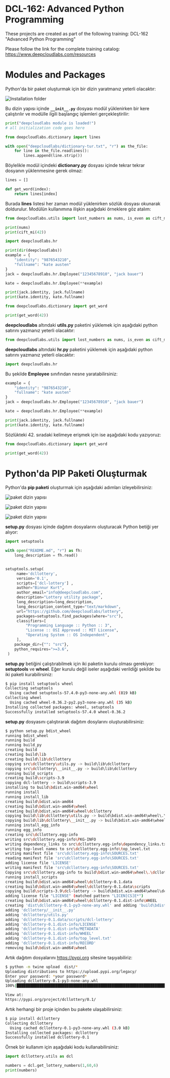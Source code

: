# DCL-162: Advanced Python Programming

These projects are created as part of the following training: DCL-162 "Advanced Python Programming"

Please follow the link for the complete training catalog: https://www.deepcloudlabs.com/resources

# Modules and Packages

Python'da bir paket oluşturmak için bir dizin yaratmanız yeterli olacaktır:

![Installation folder](module10-figure01.png?raw=true "package directory content")

Bu dizin yapısı içinde **`__init__.py`** dosyası modül yüklenirken bir kere çalıştırılır ve modülle ilgili başlangıç işlemleri gerçekleştirilir:

```python
print("deepcloudlabs module is loaded!")
# all initialization code goes here

from deepcloudlabs.dictionary import lines

with open("deepcloudlabs/dictionary-tur.txt", "r") as the_file:
    for line in the_file.readlines():
        lines.append(line.strip())
```

Böylelikle modül içindeki **dictionary.py** dosyası içinde tekrar tekrar dosyanın yüklenmesine gerek olmaz:


```python
lines = []

def get_word(index):
    return lines[index]
```

Burada **lines** listesi her zaman modül yüklenirken sözlük dosyası okunarak doldurulur. Modülün kullanımına ilişkin aşağıdaki örneklere göz atalım:

```python
from deepcloudlabs.utils import lost_numbers as nums, is_even as cift_mi

print(nums)
print(cift_mi(42))

import deepcloudlabs.hr

print(dir(deepcloudlabs))
example = {
    "identity": "9876543210",
    "fullname": "kate austen"
}
jack = deepcloudlabs.hr.Employee("12345678910", "jack bauer")

kate = deepcloudlabs.hr.Employee(**example)

print(jack.identity, jack.fullname)
print(kate.identity, kate.fullname)

from deepcloudlabs.dictionary import get_word

print(get_word(42))
```

**deepcloudlabs** altındaki **utils.py** paketini yüklemek için aşağıdaki python satırını yazmanız yeterli olacaktır:

```python
from deepcloudlabs.utils import lost_numbers as nums, is_even as cift_mi
```

**deepcloudlabs** altındaki **hr.py** paketini yüklemek için aşağıdaki python satırını yazmanız yeterli olacaktır:

```python
import deepcloudlabs.hr
```

Bu şekilde **Employee** sınıfından nesne yaratabilirsiniz:

```python
example = {
    "identity": "9876543210",
    "fullname": "kate austen"
}
jack = deepcloudlabs.hr.Employee("12345678910", "jack bauer")

kate = deepcloudlabs.hr.Employee(**example)

print(jack.identity, jack.fullname)
print(kate.identity, kate.fullname)
```
Sözlükteki 42. sıradaki kelimeye erişmek için ise aşağıdaki kodu yazıyoruz:

```python
from deepcloudlabs.dictionary import get_word

print(get_word(42))
```

# Python'da PIP Paketi Oluşturmak

Python'da **pip paketi** oluşturmak için aşağıdaki adımları izleyebilirsiniz:

![paket dizin yapısı](pip-module-fig01.png?raw=true "package directory content")

![paket dizin yapısı](pip-module-fig03.png?raw=true "package directory content")

![paket dizin yapısı](pip-module-fig02.png?raw=true "package directory content")

**setup.py** dosyası içinde dağıtım dosyalarını oluşturacak Python betiği yer alıyor:

```python
import setuptools

with open("README.md", "r") as fh:
    long_description = fh.read()


setuptools.setup(
     name='dcllottery',  
     version='0.1',
     scripts=['dcl-lottery'] ,
     author="Binnur Kurt",
     author_email="info@deepcloudlabs.com",
     description="Lottery utility package",
     long_description=long_description,
     long_description_content_type="text/markdown",
     url="https://github.com/deepcloudlabs/lottery",
     packages=setuptools.find_packages(where="src"),
     classifiers=[
         "Programming Language :: Python :: 3",
         "License :: OSI Approved :: MIT License",
         "Operating System :: OS Independent",
     ],
    package_dir={"": "src"},
    python_requires=">=3.6",
 )
 ```
**setup.py** betiğini çalıştırabilmek için iki paketin kurulu olması gerekiyor: **setuptools** ve **wheel**. Eğer kurulu değil iseler aşağıdaki verildiği şekilde bu iki paketi kurabilirsiniz:

```bash
$ pip install setuptools wheel
Collecting setuptools
  Using cached setuptools-57.4.0-py3-none-any.whl (819 kB)
Collecting wheel
  Using cached wheel-0.36.2-py2.py3-none-any.whl (35 kB)
Installing collected packages: wheel, setuptools
Successfully installed setuptools-57.4.0 wheel-0.36.2
```

**setup.py** dosyasını çalıştırarak dağıtım dosylarını oluşturabilirsiniz:

```bash 
$ python setup.py bdist_wheel
running bdist_wheel
running build
running build_py
creating build
creating build\lib
creating build\lib\dcllottery
copying src\dcllottery\utils.py -> build\lib\dcllottery
copying src\dcllottery\__init__.py -> build\lib\dcllottery
running build_scripts
creating build\scripts-3.9
copying dcl-lottery -> build\scripts-3.9
installing to build\bdist.win-amd64\wheel
running install
running install_lib
creating build\bdist.win-amd64
creating build\bdist.win-amd64\wheel
creating build\bdist.win-amd64\wheel\dcllottery
copying build\lib\dcllottery\utils.py -> build\bdist.win-amd64\wheel\.\dcllottery
copying build\lib\dcllottery\__init__.py -> build\bdist.win-amd64\wheel\.\dcllottery
running install_egg_info
running egg_info
creating src\dcllottery.egg-info
writing src\dcllottery.egg-info\PKG-INFO
writing dependency_links to src\dcllottery.egg-info\dependency_links.txt
writing top-level names to src\dcllottery.egg-info\top_level.txt
writing manifest file 'src\dcllottery.egg-info\SOURCES.txt'
reading manifest file 'src\dcllottery.egg-info\SOURCES.txt'
adding license file 'LICENSE'
writing manifest file 'src\dcllottery.egg-info\SOURCES.txt'
Copying src\dcllottery.egg-info to build\bdist.win-amd64\wheel\.\dcllottery-0.1-py3.9.egg-info
running install_scripts
creating build\bdist.win-amd64\wheel\dcllottery-0.1.data
creating build\bdist.win-amd64\wheel\dcllottery-0.1.data\scripts
copying build\scripts-3.9\dcl-lottery -> build\bdist.win-amd64\wheel\dcllottery-0.1.data\scripts
adding license file "LICENSE" (matched pattern "LICEN[CS]E*")
creating build\bdist.win-amd64\wheel\dcllottery-0.1.dist-info\WHEEL
creating 'dist\dcllottery-0.1-py3-none-any.whl' and adding 'build\bdist.win-amd64\wheel' to it
adding 'dcllottery/__init__.py'
adding 'dcllottery/utils.py'
adding 'dcllottery-0.1.data/scripts/dcl-lottery'
adding 'dcllottery-0.1.dist-info/LICENSE'
adding 'dcllottery-0.1.dist-info/METADATA'
adding 'dcllottery-0.1.dist-info/WHEEL'
adding 'dcllottery-0.1.dist-info/top_level.txt'
adding 'dcllottery-0.1.dist-info/RECORD'
removing build\bdist.win-amd64\wheel
```

Artık dağıtım dosyalarını https://pypi.org sitesine taşıyabiliriz:

```bash 
$ python -m twine upload  dist/*
Uploading distributions to https://upload.pypi.org/legacy/
Enter your password: *your password*
Uploading dcllottery-0.1-py3-none-any.whl
100%|████████████████████████████████████████████████████████████████████| 6.06k/6.06k [00:02<00:00, 2.25kB/s]

View at:
https://pypi.org/project/dcllottery/0.1/
```

Artık herhangi bir proje içinden bu pakete ulaşabilirsiniz:

```bash
$ pip install dcllottery
Collecting dcllottery
  Using cached dcllottery-0.1-py3-none-any.whl (3.0 kB)
Installing collected packages: dcllottery
Successfully installed dcllottery-0.1
```

Örnek bir kullanım için aşağıdaki kodu kullanabilirsiniz:

```python
import dcllottery.utils as dcl

numbers = dcl.get_lottery_numbers(1,60,6)
print(numbers)
```
